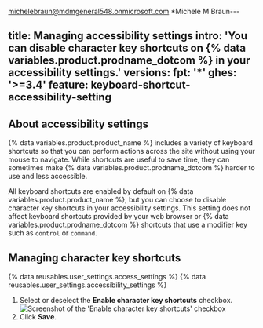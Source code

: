 michelebraun@mdmgeneral548.onmicrosoft.com
*Michele M Braun---

title: Managing accessibility settings
intro: 'You can disable character key shortcuts on {% data variables.product.prodname_dotcom %} in your accessibility settings.'
versions:
  fpt: '*'
  ghes: '>=3.4'
  feature: keyboard-shortcut-accessibility-setting
---

## About accessibility settings

{% data variables.product.product_name %} includes a variety of keyboard shortcuts so that you can perform actions across the site without using your mouse to navigate. While shortcuts are useful to save time, they can sometimes make {% data variables.product.prodname_dotcom %} harder to use and less accessible.

All keyboard shortcuts are enabled by default on {% data variables.product.product_name %}, but you can choose to disable character key shortcuts in your accessibility settings. This setting does not affect keyboard shortcuts provided by your web browser or {% data variables.product.prodname_dotcom %} shortcuts that use a modifier key such as `control` or `command`.

## Managing character key shortcuts

{% data reusables.user_settings.access_settings %}
{% data reusables.user_settings.accessibility_settings %}
1. Select or deselect the **Enable character key shortcuts** checkbox. 
   ![Screenshot of the 'Enable character key shortcuts' checkbox](/assets/images/help/settings/disable-character-key-shortcuts.png)
2. Click **Save**.
